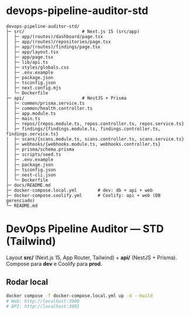 
# devops-pipeline-auditor-std

```
devops-pipeline-auditor-std/
├─ src/                      # Next.js 15 (src/app)
│  ├─ app/(routes)/dashboard/page.tsx
│  ├─ app/(routes)/repositories/page.tsx
│  ├─ app/(routes)/findings/page.tsx
│  ├─ app/layout.tsx
│  ├─ app/page.tsx
│  ├─ lib/api.ts
│  ├─ styles/globals.css
│  ├─ .env.example
│  ├─ package.json
│  ├─ tsconfig.json
│  ├─ next.config.mjs
│  └─ Dockerfile
├─ api/                      # NestJS + Prisma
│  ├─ common/prisma.service.ts
│  ├─ common/health.controller.ts
│  ├─ app.module.ts
│  ├─ main.ts
│  ├─ repos/{repos.module.ts, repos.controller.ts, repos.service.ts}
│  ├─ findings/{findings.module.ts, findings.controller.ts, findings.service.ts}
│  ├─ scans/{scans.module.ts, scans.controller.ts, scans.service.ts}
│  ├─ webhooks/{webhooks.module.ts, webhooks.controller.ts}
│  ├─ prisma/schema.prisma
│  ├─ scripts/seed.ts
│  ├─ .env.example
│  ├─ package.json
│  ├─ tsconfig.json
│  ├─ nest-cli.json
│  └─ Dockerfile
├─ docs/README.md
├─ docker-compose.local.yml        # dev: db + api + web
├─ docker-compose.coolify.yml      # Coolify: api + web (DB gerenciado)
└─ README.md
```

# DevOps Pipeline Auditor — STD (Tailwind)

Layout **src/** (Next.js 15, App Router, Tailwind) + **api/** (NestJS + Prisma).
Compose para **dev** e Coolify para **prod**.

## Rodar local
```bash
docker compose -f docker-compose.local.yml up -d --build
# Web: http://localhost:3000
# API: http://localhost:3001
